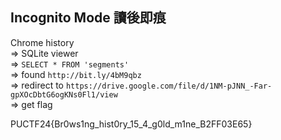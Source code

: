 ## Incognito Mode 讀後即痕

Chrome history<br>
=> SQLite viewer<br>
=> `SELECT * FROM 'segments'`<br>
=> found `http://bit.ly/4bM9qbz`<br>
=> redirect to `https://drive.google.com/file/d/1NM-pJNN_-Far-gpXOcDbtG6ogKNs0Fl1/view`<br>
=> get flag

PUCTF24{Br0ws1ng_hist0ry_15_4_g0ld_m1ne_B2FF03E65}
